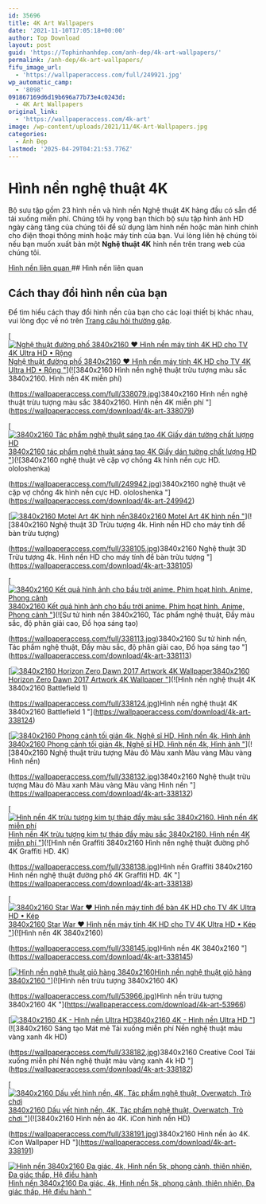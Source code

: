 ```yaml
---
id: 35696
title: 4K Art Wallpapers
date: '2021-11-10T17:05:18+00:00'
author: Top Download
layout: post
guid: 'https://Tophinhanhdep.com/anh-dep/4k-art-wallpapers/'
permalink: /anh-dep/4k-art-wallpapers/
fifu_image_url:
  - 'https://wallpaperaccess.com/full/249921.jpg'
wp_automatic_camp:
  - '8098'
091867169d6d19b696a77b73e4c0243d:
  - 4K Art Wallpapers
original_link:
  - 'https://wallpaperaccess.com/4k-art'
image: /wp-content/uploads/2021/11/4K-Art-Wallpapers.jpg
categories:
  - Ảnh Đẹp
lastmod: '2025-04-29T04:21:53.776Z'
---
```

# Hình nền nghệ thuật 4K

Bộ sưu tập gồm 23 hình nền và hình nền Nghệ thuật 4K hàng đầu có sẵn để tải xuống miễn phí. Chúng tôi hy vọng bạn thích bộ sưu tập hình ảnh HD ngày càng tăng của chúng tôi để sử dụng làm hình nền hoặc màn hình chính cho điện thoại thông minh hoặc máy tính của bạn. Vui lòng liên hệ chúng tôi nếu bạn muốn xuất bản một **Nghệ thuật 4K** hình nền trên trang web của chúng tôi.

[Hình nền liên quan ](#related) ## Hình nền liên quan

## Cách thay đổi hình nền của bạn

Để tìm hiểu cách thay đổi hình nền của bạn cho các loại thiết bị khác nhau, vui lòng đọc về nó trên [Trang câu hỏi thường gặp](https://tophinhanhdep.com/faq/).

  
[[![Nghệ thuật đường phố 3840x2160 ❤ Hình nền máy tính 4K HD cho TV 4K Ultra HD • Rộng](https://wallpaperaccess.com/full/249921.jpg)Nghệ thuật đường phố 3840x2160 ❤ Hình nền máy tính 4K HD cho TV 4K Ultra HD • Rộng "](https://wallpaperaccess.com/download/4k-art-249921)](![3840x2160 Hình nền nghệ thuật trừu tượng màu sắc 3840x2160.  Hình nền 4K miễn phí)

(https://wallpaperaccess.com/full/338079.jpg)3840x2160 Hình nền nghệ thuật trừu tượng màu sắc 3840x2160. Hình nền 4K miễn phí "](https://wallpaperaccess.com/download/4k-art-338079)

[[![3840x2160 Tác phẩm nghệ thuật sáng tạo 4K Giấy dán tường chất lượng HD](https://wallpaperaccess.com/full/338086.jpg)3840x2160 tác phẩm nghệ thuật sáng tạo 4K Giấy dán tường chất lượng HD "](https://wallpaperaccess.com/download/4k-art-338086)](![3840x2160 nghệ thuật vẽ cặp vợ chồng 4k hình nền cực HD.  ololoshenka)

(https://wallpaperaccess.com/full/249942.jpg)3840x2160 nghệ thuật vẽ cặp vợ chồng 4k hình nền cực HD. ololoshenka "](https://wallpaperaccess.com/download/4k-art-249942)

[[![3840x2160 Motel Art 4K hình nền](https://wallpaperaccess.com/full/338096.jpg)3840x2160 Motel Art 4K hình nền "](https://wallpaperaccess.com/download/4k-art-338096)](![3840x2160 Nghệ thuật 3D Trừu tượng 4k.  Hình nền HD cho máy tính để bàn trừu tượng)

(https://wallpaperaccess.com/full/338105.jpg)3840x2160 Nghệ thuật 3D Trừu tượng 4k. Hình nền HD cho máy tính để bàn trừu tượng "](https://wallpaperaccess.com/download/4k-art-338105)

[[![3840x2160 Kết quả hình ảnh cho bầu trời anime.  Phim hoạt hình.  Anime, Phong cảnh](https://wallpaperaccess.com/full/338110.jpg)3840x2160 Kết quả hình ảnh cho bầu trời anime. Phim hoạt hình. Anime, Phong cảnh "](https://wallpaperaccess.com/download/4k-art-338110)](![Sư tử hình nền 3840x2160, Tác phẩm nghệ thuật, Đầy màu sắc, độ phân giải cao, Đồ họa sáng tạo)

(https://wallpaperaccess.com/full/338113.jpg)3840x2160 Sư tử hình nền, Tác phẩm nghệ thuật, Đầy màu sắc, độ phân giải cao, Đồ họa sáng tạo "](https://wallpaperaccess.com/download/4k-art-338113)

[[![3840x2160 Horizon Zero Dawn 2017 Artwork 4K Wallpaper](https://wallpaperaccess.com/full/338119.jpg)3840x2160 Horizon Zero Dawn 2017 Artwork 4K Wallpaper "](https://wallpaperaccess.com/download/4k-art-338119)](![Hình nền nghệ thuật 4K 3840x2160 Battlefield 1)

(https://wallpaperaccess.com/full/338124.jpg)Hình nền nghệ thuật 4K 3840x2160 Battlefield 1 "](https://wallpaperaccess.com/download/4k-art-338124)

[[![3840x2160 Phong cảnh tối giản 4k, Nghệ sĩ HD, Hình nền 4k, Hình ảnh](https://wallpaperaccess.com/full/338130.jpg)3840x2160 Phong cảnh tối giản 4k, Nghệ sĩ HD, Hình nền 4k, Hình ảnh "](https://wallpaperaccess.com/download/4k-art-338130)](![3840x2160 Nghệ thuật trừu tượng Màu đỏ Màu xanh Màu vàng Màu vàng Hình nền)

(https://wallpaperaccess.com/full/338132.jpg)3840x2160 Nghệ thuật trừu tượng Màu đỏ Màu xanh Màu vàng Màu vàng Hình nền "](https://wallpaperaccess.com/download/4k-art-338132)

[[![Hình nền 4K trừu tượng kim tự tháp đầy màu sắc 3840x2160.  Hình nền 4K miễn phí](https://wallpaperaccess.com/full/25559.jpg)Hình nền 4K trừu tượng kim tự tháp đầy màu sắc 3840x2160. Hình nền 4K miễn phí "](https://wallpaperaccess.com/download/4k-art-25559)](![Hình nền Graffiti 3840x2160 Hình nền nghệ thuật đường phố 4K Graffiti HD.  4K)

(https://wallpaperaccess.com/full/338138.jpg)Hình nền Graffiti 3840x2160 Hình nền nghệ thuật đường phố 4K Graffiti HD. 4K "](https://wallpaperaccess.com/download/4k-art-338138)

[[![3840x2160 Star War ❤ Hình nền máy tính để bàn 4K HD cho TV 4K Ultra HD • Kép](https://wallpaperaccess.com/full/138045.jpg)3840x2160 Star War ❤ Hình nền máy tính 4K HD cho TV 4K Ultra HD • Kép "](https://wallpaperaccess.com/download/4k-art-138045)](![Hình nền 4K 3840x2160)

(https://wallpaperaccess.com/full/338145.jpg)Hình nền 4K 3840x2160 "](https://wallpaperaccess.com/download/4k-art-338145)

[[![Hình nền nghệ thuật giỏ hàng 3840x2160](https://wallpaperaccess.com/full/338151.png)Hình nền nghệ thuật giỏ hàng 3840x2160 "](https://wallpaperaccess.com/download/4k-art-338151)](![Hình nền trừu tượng 3840x2160 4K)

(https://wallpaperaccess.com/full/53966.jpg)Hình nền trừu tượng 3840x2160 4K "](https://wallpaperaccess.com/download/4k-art-53966)

 [[![3840x2160 4K - Hình nền Ultra HD](https://wallpaperaccess.com/full/7285.jpg)3840x2160 4K - Hình nền Ultra HD "](https://wallpaperaccess.com/download/4k-art-7285)](![3840x2160 Sáng tạo Mát mẻ Tải xuống miễn phí Nền nghệ thuật màu vàng xanh 4k HD)

(https://wallpaperaccess.com/full/338182.jpg)3840x2160 Creative Cool Tải xuống miễn phí Nền nghệ thuật màu vàng xanh 4k HD "](https://wallpaperaccess.com/download/4k-art-338182)

[[![3840x2160 Dấu vết hình nền, 4K, Tác phẩm nghệ thuật, Overwatch, Trò chơi](https://wallpaperaccess.com/full/338190.jpg)3840x2160 Dấu vết hình nền, 4K, Tác phẩm nghệ thuật, Overwatch, Trò chơi "](https://wallpaperaccess.com/download/4k-art-338190)](![3840x2160 Hình nền ảo 4K.  iCon hình nền HD)

(https://wallpaperaccess.com/full/338191.jpg)3840x2160 Hình nền ảo 4K. iCon Wallpaper HD "](https://wallpaperaccess.com/download/4k-art-338191)

[![Hình nền 3840x2160 Đa giác, 4k, Hình nền 5k, phong cảnh, thiên nhiên, Đa giác thấp, Hệ điều hành](https://wallpaperaccess.com/full/338221.jpg)Hình nền 3840x2160 Đa giác, 4k, Hình nền 5k, phong cảnh, thiên nhiên, Đa giác thấp, Hệ điều hành "](https://wallpaperaccess.com/download/4k-art-338221)
